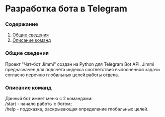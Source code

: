 # Разработка бота в Telegram

### Содержание
1. [Общие сведения](#Общие-сведения)
2. [Описание команд](#Описание-команд)

### Общие сведения
Проект "Чат-бот Jimmi" создан на Python для Telegram Bot API. Jimmi предназначен для подсчёта индекса соответствия выполненной задачи согласно перечню глобальных целей работы отдела.

### Описание команд
Данный бот имеет меню с 2 командами:
<br>
/start - начало работы с ботом;
<br>
/help - подсказка, раскрывающая определение глобальных целей.
